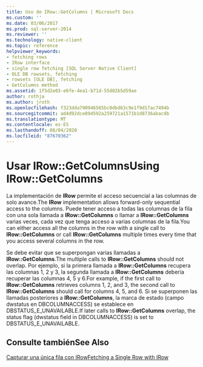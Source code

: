 ```yaml
---
title: Uso de IRow::GetColumns | Microsoft Docs
ms.custom: ''
ms.date: 03/06/2017
ms.prod: sql-server-2014
ms.reviewer: ''
ms.technology: native-client
ms.topic: reference
helpviewer_keywords:
- fetching rows
- IRow interface
- single row fetching [SQL Server Native Client]
- OLE DB rowsets, fetching
- rowsets [OLE DB], fetching
- GetColumns method
ms.assetid: 1f5d2e03-e6fe-4ea1-b71d-55d02b5d59ae
author: rothja
ms.author: jroth
ms.openlocfilehash: f323dda790946565bc0dbd63c9e1f9d17ac7494b
ms.sourcegitcommit: ad4d92dce894592a259721a1571b1d8736abacdb
ms.translationtype: MT
ms.contentlocale: es-ES
ms.lasthandoff: 08/04/2020
ms.locfileid: "87670362"
---
```

# <a name="using-irowgetcolumns"></a><span data-ttu-id="ec9b0-102">Usar IRow::GetColumns</span><span class="sxs-lookup"><span data-stu-id="ec9b0-102">Using IRow::GetColumns</span></span>
  <span data-ttu-id="ec9b0-103">La implementación de **IRow** permite el acceso secuencial a las columnas de solo avance.</span><span class="sxs-lookup"><span data-stu-id="ec9b0-103">The **IRow** implementation allows forward-only sequential access to the columns.</span></span> <span data-ttu-id="ec9b0-104">Puede tener acceso a todas las columnas de la fila con una sola llamada a **IRow::GetColumns** o llamar a **IRow::GetColumns** varias veces, cada vez que tenga acceso a varias columnas de la fila.</span><span class="sxs-lookup"><span data-stu-id="ec9b0-104">You can either access all the columns in the row with a single call to **IRow::GetColumns** or call **IRow::GetColumns** multiple times every time that you access several columns in the row.</span></span>  
  
 <span data-ttu-id="ec9b0-105">Se debe evitar que se superpongan varias llamadas a **IRow::GetColumns**.</span><span class="sxs-lookup"><span data-stu-id="ec9b0-105">The multiple calls to **IRow::GetColumns** should not overlap.</span></span> <span data-ttu-id="ec9b0-106">Por ejemplo, si la primera llamada a **IRow::GetColumns** recupera las columnas 1, 2 y 3, la segunda llamada a **IRow::GetColumns** debería recuperar las columnas 4, 5 y 6.</span><span class="sxs-lookup"><span data-stu-id="ec9b0-106">For example, if the first call to **IRow::GetColumns** retrieves columns 1, 2, and 3, the second call to **IRow::GetColumns** should call for columns 4, 5, and 6.</span></span> <span data-ttu-id="ec9b0-107">Si se superponen las llamadas posteriores a **IRow::GetColumns**, la marca de estado (campo dwstatus en DBCOLUMNACCESS) se establece en DBSTATUS_E_UNAVAILABLE.</span><span class="sxs-lookup"><span data-stu-id="ec9b0-107">If later calls to **IRow::GetColumns** overlap, the status flag (dwstatus field in DBCOLUMNACCESS) is set to DBSTATUS_E_UNAVAILABLE.</span></span>  
  
## <a name="see-also"></a><span data-ttu-id="ec9b0-108">Consulte también</span><span class="sxs-lookup"><span data-stu-id="ec9b0-108">See Also</span></span>  
 [<span data-ttu-id="ec9b0-109">Capturar una única fila con IRow</span><span class="sxs-lookup"><span data-stu-id="ec9b0-109">Fetching a Single Row with IRow</span></span>](fetching-a-single-row-with-irow.md)  
  
  
